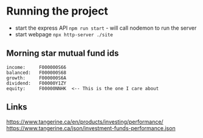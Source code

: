 # Running the project

* start the express API `npm run start` - will call nodemon to run the server
* start webpage `npx http-server ./site`

## Morning star mutual fund ids
```
income:     F000000S66
balanced:   F000000S68
growth:     F000000S6A
dividend:   F00000Y1ZY
equity:     F00000NNHK  <-- This is the one I care about
```

## Links
https://www.tangerine.ca/en/products/investing/performance/
https://www.tangerine.ca/json/investment-funds-performance.json

